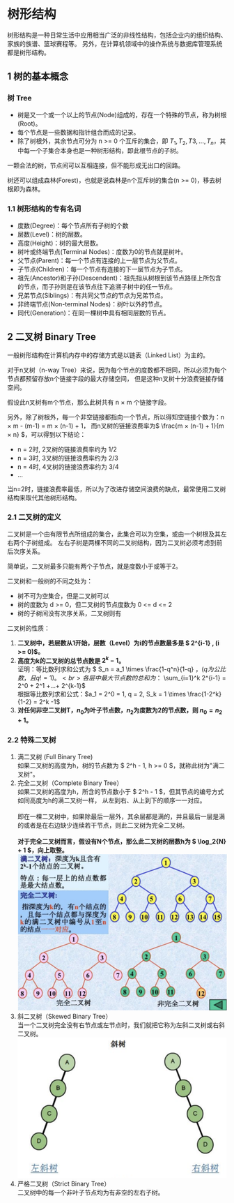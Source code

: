 # 树形结构
树形结构是一种日常生活中应用相当广泛的非线性结构，包括企业内的组织结构、家族的族谱、篮球赛程等。
另外，在计算机领域中的操作系统与数据库管理系统都是树形结构。

## 1 树的基本概念
### 树 Tree
- 树是又一个或一个以上的节点(Node)组成的，存在一个特殊的节点，称为树根(Root)。
- 每个节点是一些数据和指针组合而成的记录。
- 除了树根外，其余节点可分为 n >= 0 个互斥的集合，即 $T_1, T_2, T3,...,T_n$，其中每一个子集合本身也是一种树形结构，即此根节点的子树。

一颗合法的树，节点间可以互相连接，但不能形成无出口的回路。

树还可以组成森林(Forest)，也就是说森林是n个互斥树的集合(n >= 0)，移去树根即为森林。

### 1.1 树形结构的专有名词
- 度数(Degree)：每个节点所有子树的个数
- 层数(Level)：树的层数。
- 高度(Height)：树的最大层数。
- 树叶或终端节点(Terminal Nodes)：度数为0的节点就是树叶。
- 父节点(Parent)：每一个节点有连接的上一层节点为父节点。
- 子节点(Children)：每一个节点有连接的下一层节点为子节点。
- 祖先(Ancestor)和子孙(Descendent)：祖先指从树根到该节点路径上所包含的节点，而子孙则是在该节点往下追溯子树中的任一节点。
- 兄弟节点(Siblings)：有共同父节点的节点为兄弟节点。
- 非终端节点(Non-terminal Nodes)：树叶以外的节点。
- 同代(Generation)：在同一棵树中具有相同层数的节点。

## 2 二叉树 Binary Tree
一般树形结构在计算机内存中的存储方式是以链表（Linked List）为主的。

对于n叉树（n-way Tree）来说，因为每个节点的度数都不相同，所以必须为每个节点都预留存放n个链接字段的最大存储空间，
但是这种n叉树十分浪费链接存储空间。

假设此n叉树有m个节点，那么此树共有 n × m 个链接字段。

另外，除了树根外，每一个非空链接都指向一个节点，所以得知空链接个数为：n × m - (m-1) = m × (n-1) + 1，
而n叉树的链接浪费率为$ \frac{m × (n-1) + 1}{m × n} $，可以得到以下结论：
- n = 2时, 2叉树的链接浪费率约为 1/2
- n = 3时, 3叉树的链接浪费率约为 2/3
- n = 4时, 4叉树的链接浪费率约为 3/4
- ...

当n=2时，链接浪费率最低，所以为了改进存储空间浪费的缺点，最常使用二叉树结构来取代其他树形结构。

### 2.1 二叉树的定义
二叉树是一个由有限节点所组成的集合，此集合可以为空集，或由一个树根及其左右两个子树组成。
左右子树是两棵不同的二叉树结构，因为二叉树必须考虑到前后次序关系。

简单说，二叉树最多只能有两个子节点，就是度数小于或等于2。

二叉树和一般树的不同之处为：
- 树不可为空集合，但是二叉树可以
- 树的度数为 d >= 0，但二叉树的节点度数为 0 <= d <= 2
- 树的子树间没有次序关系，二叉树则有

二叉树的性质：
1. **二叉树中，若层数从1开始，层数（Level）为i的节点数最多是 $ 2^{i-1} , (i >= 0)$。**
2. **高度为k的二叉树的总节点数是 $2^k -1$。** <br>
    证明：等比数列求和公式为 $ S_n = a_1 \times \frac{1-q^n}{1-q} $，(q为公比数，且 q != 1) 。<br>
    各层中最大节点数的总和为：$ \sum_{i=1}^k 2^{i-1} = 2^0 + 2^1 +...+ 2^{k-1}$ <br>
    根据等比数列求和公式：$a_1 = 2^0 = 1, q = 2, S_k = 1 \times \frac{1-2^k}{1-2} = 2^k -1$
3. **对任何非空二叉树T，$n_0$为叶子节点数，$n_2$为度数为2的节点数，则 $n_0 = n_2 + 1$。**

### 2.2 特殊二叉树
1. 满二叉树 (Full Binary Tree)<br>
    如果二叉树的高度为h，树的节点数为 $ 2^h - 1, h >= 0 $，就称此树为"满二叉树"。
2. 完全二叉树（Complete Binary Tree）<br>
    如果二叉树的高度为h，所含的节点数小于 $ 2^h - 1 $，但其节点的编号方式如同高度为h的满二叉树一样，
    从左到右、从上到下的顺序一一对应。<br><br>
    即在一棵二叉树中，如果除最后一层外，其余层都是满的，并且最后一层是满的或者是在右边缺少连续若干节点，则此二叉树为完全二叉树。<br><br>
    **对于完全二叉树而言，假设有N个节点，那么此二叉树的层数h为 $ \log_2{N} + 1 $，向上取整。** <br>
    ![](https://github.com/pchen12567/picture_store/blob/master/DataStructure/tree_001.png)
3. 斜二叉树（Skewed Binary Tree）<br>
    当一个二叉树完全没有右节点或左节点时，我们就把它称为左斜二叉树或右斜二叉树。<br>
    ![](https://github.com/pchen12567/picture_store/blob/master/DataStructure/tree_002.png)
4. 严格二叉树（Strict Binary Tree）<br>
    二叉树中的每一个非叶子节点均为有非空的左右子树。